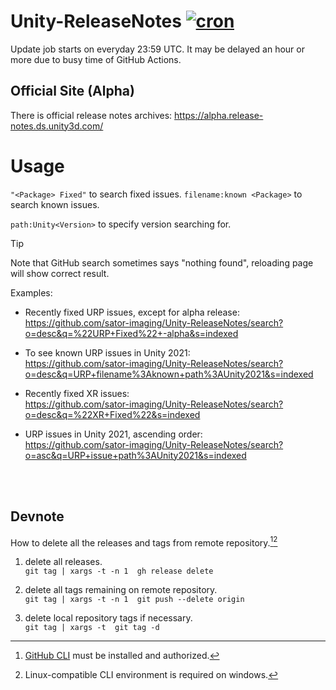 # Unity-ReleaseNotes  [![cron](https://github.com/sator-imaging/Unity-ReleaseNotes/actions/workflows/cron.yml/badge.svg)](https://github.com/sator-imaging/Unity-ReleaseNotes/actions/workflows/cron.yml)

Update job starts on everyday 23:59 UTC. It may be delayed an hour or more due to busy time of GitHub Actions.


## Official Site (Alpha)

There is official release notes archives:
https://alpha.release-notes.ds.unity3d.com/



# Usage

`"<Package> Fixed"` to search fixed issues.
`filename:known <Package>` to search known issues.

`path:Unity<Version>` to specify version searching for.

> [!TIP]
> Note that GitHub search sometimes says "nothing found", reloading page will show correct result.


Examples:

- Recently fixed URP issues, except for alpha release:  
  https://github.com/sator-imaging/Unity-ReleaseNotes/search?o=desc&q=%22URP+Fixed%22+-alpha&s=indexed

- To see known URP issues in Unity 2021:  
  https://github.com/sator-imaging/Unity-ReleaseNotes/search?o=desc&q=URP+filename%3Aknown+path%3AUnity2021&s=indexed

- Recently fixed XR issues:  
  https://github.com/sator-imaging/Unity-ReleaseNotes/search?o=desc&q=%22XR+Fixed%22&s=indexed

- URP issues in Unity 2021, ascending order:  
  https://github.com/sator-imaging/Unity-ReleaseNotes/search?o=asc&q=URP+issue+path%3AUnity2021&s=indexed





&nbsp;  
&nbsp;  

## Devnote

How to delete all the releases and tags from remote repository.[^1][^2]

[^1]: [GitHub CLI](https://cli.github.com/) must be installed and authorized.
[^2]: Linux-compatible CLI environment is required on windows.


1. delete all releases.  
   `git tag | xargs -t -n 1  gh release delete`

2. delete all tags remaining on remote repository.  
   `git tag | xargs -t -n 1  git push --delete origin`

3. delete local repository tags if necessary.  
   `git tag | xargs -t  git tag -d`
